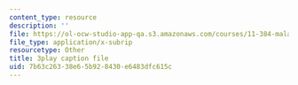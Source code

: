 ```yaml
---
content_type: resource
description: ''
file: https://ol-ocw-studio-app-qa.s3.amazonaws.com/courses/11-384-malaysia-sustainable-cities-practicum-spring-2018/7b63c26338e65b928430e6483dfc615c_xUsGRYtpLDc.vtt
file_type: application/x-subrip
resourcetype: Other
title: 3play caption file
uid: 7b63c263-38e6-5b92-8430-e6483dfc615c
---
```

